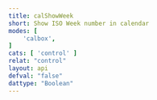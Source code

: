 ```yaml
---
title: calShowWeek
short: Show ISO Week number in calendar
modes: [
	'calbox',
]
cats: [ 'control' ]
relat: "control"
layout: api
defval: "false"
dattype: "Boolean"
---
```



